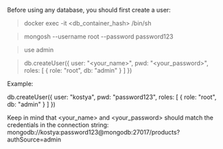 Before using any database, you should first create a user:

> docker exec -it <db_container_hash> /bin/sh

> mongosh --username root --password password123

> use admin

> db.createUser({
  user: "<your_name>",
  pwd: "<your_password>",
  roles: [
    { role: "root", db: "admin" }
  ]
})

Example:

db.createUser({
  user: "kostya",
  pwd: "password123",
  roles: [
    { role: "root", db: "admin" }
  ]
})

Keep in mind that <your_name> and <your_password> should match the credentials in the connection string:
mongodb://kostya:password123@mongodb:27017/products?authSource=admin